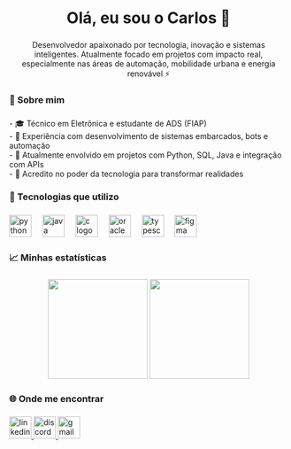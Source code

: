 <h1 align="center">Olá, eu sou o Carlos 👋</h1>

###

<p align="center">Desenvolvedor apaixonado por tecnologia, inovação e sistemas inteligentes. Atualmente focado em projetos com impacto real, especialmente nas áreas de automação, mobilidade urbana e energia renovável ⚡</p>

###

<h3 align="left">🧠 Sobre mim</h3>

###

<p align="left">- 🎓 Técnico em Eletrônica e estudante de ADS (FIAP)  <br>- 🔧 Experiência com desenvolvimento de sistemas embarcados, bots e automação  <br>- 💬 Atualmente envolvido em projetos com Python, SQL, Java e integração com APIs  <br>- 🚀 Acredito no poder da tecnologia para transformar realidades</p>

###

<h3 align="left">🚀 Tecnologias que utilizo</h3>

###

<div align="left">
  <img src="https://cdn.jsdelivr.net/gh/devicons/devicon/icons/python/python-original.svg" height="40" alt="python logo"  />
  <img width="12" />
  <img src="https://skillicons.dev/icons?i=java" height="40" alt="java logo"  />
  <img width="12" />
  <img src="https://cdn.jsdelivr.net/gh/devicons/devicon/icons/c/c-line.svg" height="40" alt="c logo"  />
  <img width="12" />
  <img src="https://img.shields.io/badge/Oracle-F80000?logo=oracle&logoColor=white&style=for-the-badge" height="40" alt="oracle logo"  />
  <img width="12" />
  <img src="https://cdn.jsdelivr.net/gh/devicons/devicon/icons/typescript/typescript-original.svg" height="40" alt="typescript logo"  />
  <img width="12" />
  <img src="https://cdn.jsdelivr.net/gh/devicons/devicon/icons/figma/figma-original.svg" height="40" alt="figma logo"  />
</div>

###

<h3 align="left">📈 Minhas estatísticas</h3>

###

 <p align="center">
   <img height="180em" src="https://github-readme-stats.vercel.app/api?username=csclementino&show_icons=true&theme=tokyonight&hide_border=false&title_color=00BFFF&icon_color=00BFFF"/>
   <img height="180em" src="https://github-readme-stats.vercel.app/api/top-langs/?username=csclementino&layout=compact&langs_count=8&theme=tokyonight&title_color=00BFFF&icon_color=00BFFF"/>
 </p>

###

<h3 align="left">🌐 Onde me encontrar</h3>

###

<div align="left">
  <a href="https://www.linkedin.com/in/carlosclementino" target="_blank">
    <img src="https://img.shields.io/static/v1?message=LinkedIn&logo=linkedin&label=&color=F28D52&logoColor=&labelColor=&style=for-the-badge" height="40" alt="linkedin logo"  />
  </a>
  <a href="@mistercharles" target="_blank">
    <img src="https://img.shields.io/static/v1?message=Discord&logo=discord&label=&color=59514F&logoColor=F28D52&labelColor=&style=for-the-badge" height="40" alt="discord logo"  />
  </a>
  <a href="carlos-clementino@outlook.com" target="_blank">
    <img src="https://img.shields.io/static/v1?message=Gmail&logo=gmail&label=&color=59514F&logoColor=F28D52&labelColor=&style=for-the-badge" height="40" alt="gmail logo"  />
  </a>
</div>

###
